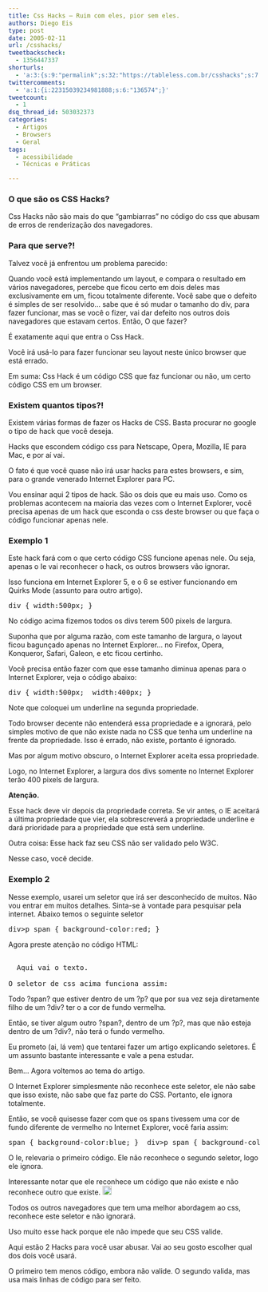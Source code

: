 ```yaml
---
title: Css Hacks – Ruim com eles, pior sem eles.
authors: Diego Eis
type: post
date: 2005-02-11
url: /csshacks/
tweetbackscheck:
  - 1356447337
shorturls:
  - 'a:3:{s:9:"permalink";s:32:"https://tableless.com.br/csshacks";s:7:"tinyurl";s:26:"https://tinyurl.com/3gyg86r";s:4:"isgd";s:19:"https://is.gd/Qz7edn";}'
twittercomments:
  - 'a:1:{i:22315039234981888;s:6:"136574";}'
tweetcount:
  - 1
dsq_thread_id: 503032373
categories:
  - Artigos
  - Browsers
  - Geral
tags:
  - acessibilidade
  - Técnicas e Práticas

---
```

### O que são os CSS Hacks?

Css Hacks não são mais do que “gambiarras” no código do css que abusam de erros de renderização dos navegadores.

### Para que serve?!

Talvez você já enfrentou um problema parecido:
  
Quando você está implementando um layout, e compara o resultado em vários navegadores, percebe que ficou certo em dois deles mas exclusivamente em um, ficou totalmente diferente. Você sabe que o defeito é simples de ser resolvido… sabe que é só mudar o tamanho do div, para fazer funcionar, mas se você o fizer, vai dar defeito nos outros dois navegadores que estavam certos. Então, O que fazer?

É exatamente aqui que entra o Css Hack.
  
Você irá usá-lo para fazer funcionar seu layout neste único browser que está errado.

Em suma: Css Hack é um código CSS que faz funcionar ou não, um certo código CSS em um browser.

### Existem quantos tipos?!

Existem várias formas de fazer os Hacks de CSS. Basta procurar no google o tipo de hack que você deseja.

Hacks que escondem código css para Netscape, Opera, Mozilla, IE para Mac, e por aí vai.
  
O fato é que você quase não irá usar hacks para estes browsers, e sim, para o grande venerado Internet Explorer para PC.

Vou ensinar aqui 2 tipos de hack. São os dois que eu mais uso. Como os problemas acontecem na maioria das vezes com o Internet Explorer, você precisa apenas de um hack que esconda o css deste browser ou que faça o código funcionar apenas nele.

### Exemplo 1

Este hack fará com o que certo código CSS funcione apenas nele. Ou seja, apenas o Ie vai reconhecer o hack, os outros browsers vão ignorar.
  
Isso funciona em Internet Explorer 5, e o 6 se estiver funcionando em Quirks Mode (assunto para outro artigo).

<pre>div { width:500px; }</pre>

No código acima fizemos todos os divs terem 500 pixels de largura.
  
Suponha que por alguma razão, com este tamanho de largura, o layout ficou bagunçado apenas no Internet Explorer… no Firefox, Opera, Konqueror, Safari, Galeon, e etc ficou certinho.
  
Você precisa então fazer com que esse tamanho diminua apenas para o Internet Explorer, veja o código abaixo:

<pre>div { width:500px; _width:400px; }</pre>

Note que coloquei um underline na segunda propriedade.
  
Todo browser decente não entenderá essa propriedade e a ignorará, pelo simples motivo de que não existe nada no CSS que tenha um underline na frente da propriedade. Isso é errado, não existe, portanto é ignorado.

Mas por algum motivo obscuro, o Internet Explorer aceita essa propriedade.
  
Logo, no Internet Explorer, a largura dos divs somente no Internet Explorer terão 400 pixels de largura.

**Atenção.**
  
Esse hack deve vir depois da propriedade correta. Se vir antes, o IE aceitará a última propriedade que vier, ela sobrescreverá a propriedade underline e dará prioridade para a propriedade que está sem underline.

Outra coisa: Esse hack faz seu CSS não ser validado pelo W3C.
  
Nesse caso, você decide.

### Exemplo 2

Nesse exemplo, usarei um seletor que irá ser desconhecido de muitos. Não vou entrar em muitos detalhes. Sinta-se à vontade para pesquisar pela internet. Abaixo temos o seguinte seletor

<pre>div>p span { background-color:red; }</pre>

Agora preste atenção no código HTML:

<pre><div>
  Aqui vai o texto.
</div>
O seletor de css acima funciona assim:</pre>

Todo ?span? que estiver dentro de um ?p? que por sua vez seja diretamente filho de um ?div? ter o a cor de fundo vermelha.
  
Então, se tiver algum outro ?span?, dentro de um ?p?, mas que não esteja dentro de um ?div?, não terá o fundo vermelho.

Eu prometo (ai, lá vem) que tentarei fazer um artigo explicando seletores. É um assunto bastante interessante e vale a pena estudar.

Bem… Agora voltemos ao tema do artigo.
  
O Internet Explorer simplesmente não reconhece este seletor, ele não sabe que isso existe, não sabe que faz parte do CSS. Portanto, ele ignora totalmente.

Então, se você quisesse fazer com que os spans tivessem uma cor de fundo diferente de vermelho no Internet Explorer, você faria assim:

<pre>span { background-color:blue; }  div>p span { background-color:red; }</pre>

O Ie, relevaria o primeiro código. Ele não reconhece o segundo seletor, logo ele ignora.

Interessante notar que ele reconhece um código que não existe e não reconhece outro que existe. <img width="18" height="18" title=":-D" class="wp-smiley" alt=":-D" src="https://tableless.com.br/smilies/yahoo_bigsmile.gif" />

Todos os outros navegadores que tem uma melhor abordagem ao css, reconhece este seletor e não ignorará.
  
Uso muito esse hack porque ele não impede que seu CSS valide.

Aqui estão 2 Hacks para você usar abusar. Vai ao seu gosto escolher qual dos dois você usará.
  
O primeiro tem menos código, embora não valide. O segundo valida, mas usa mais linhas de código para ser feito.